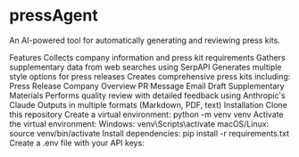 # pressAgent
An AI-powered tool for automatically generating and reviewing press kits.

Features
Collects company information and press kit requirements
Gathers supplementary data from web searches using SerpAPI
Generates multiple style options for press releases
Creates comprehensive press kits including:
Press Release
Company Overview
PR Message
Email Draft
Supplementary Materials
Performs quality review with detailed feedback using Anthropic's Claude
Outputs in multiple formats (Markdown, PDF, text)
Installation
Clone this repository
Create a virtual environment: python -m venv venv
Activate the virtual environment:
Windows: venv\Scripts\activate
macOS/Linux: source venv/bin/activate
Install dependencies: pip install -r requirements.txt
Create a .env file with your API keys:
